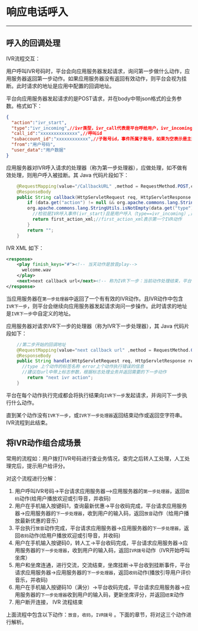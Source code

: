 # 响应电话呼入

<!-- toc -->

----

## 呼入的回调处理
IVR流程交互：

用户呼叫IVR号码时，平台会向应用服务器发起请求，询问第一步做什么动作，应用服务器返回第一步动作。如果应用服务器没有返回有效动作，则平台会视为挂断。此时请求的地址是应用中配置的回调地址。

平台向应用服务器发起请求的是POST请求，并在body中带json格式的业务参数。格式如下：

```json
{
  "action":"ivr_start",
  "type":"ivr_incoming",//ivr类型，ivr_call代表是平台呼给用户，ivr_incoming表示用户呼入
  "call_id":"xxxxxxxxxxxxxx",//呼叫id
  "subaccount_id":"xxxxxxxxxxxx",//子账号id，事件所属子账号，如果为空表示是主账号的事件
  "from":"用户号码",
  "user_data":"用户数据"
}
```

应用服务器对IVR呼入请求的处理器（称为第一步处理器），应做处理，如不做有效处理，则用户呼入被挂断。其 Java 代码片段如下：

```java
    @RequestMapping(value="/CallbackURL" ,method = RequestMethod.POST,consumes = "application/json;charset=utf-8",produces = "text/plain;charset=utf-8")
    @ResponseBody
    public String callback(HttpServletRequest req, HttpServletResponse res, @RequestBody Map<String, Object> data){
        if (data.get("action") != null && org.apache.commons.lang.StringUtils.isNotEmpty(data.get("action").toString()) && "ivr_start".equals(data.get("action").toString())&&
        org.apache.commons.lang.StringUtils.isNotEmpty(data.get("type").toString()) && "ivr_incoming".equals(data.get("type").toString())) {
          //检验是IVR呼入事件(ivr_start)且是用户呼入（type==ivr_incoming）,返回操作的第一步处理
          return first_action_xml;//first_action_xml表示第一个IVR动作
        }
        return "";
    }
```

IVR XML 如下：

```xml
<response>
    <play finish_keys="#"><!-- 当天动作是放音play-->
      welcome.wav
    </play>
    <next>next callback url</next><!-- 称为IVR下一步：当前动作处理结束，平台请求的新的地址，用来询问下一步执行什么动作；如果没有这个地址，则在该动作处理完之后，平台结束IVR流程 -->
</response>
```

当应用服务器在`第一步处理器`中返回了一个有有效的IVR动作。且IVR动作中包含 `IVR下一步`，则平台会继续向应用服务器发起请求询问一步操作。此时请求的地址是`IVR下一步`中自定义的地址。

应用服务器对请求IVR下一步的处理器（称为IVR下一步处理器），其 Java 代码片段如下：

```java
	//第二步开始的回调地址
    @RequestMapping(value="next callback url" ,method = RequestMethod.GET,consumes = "application/json;charset=utf-8",produces = "text/plain;charset=utf-8")
    @ResponseBody
    public String handle(HttpServletRequest req, HttpServletResponse res,@RequestParam String type,@RequestParam String error)  {
      //type 上个动作的标签名称 error上个动作执行错误的信息
      //建议在url中带上标志参数，根据标志处理业务并返回需要的下一步动作
        return "next ivr action";
    }
```

平台在每个动作执行完成都会将执行结果向`IVR下一步`发起请求，并询问下一步执行什么动作。

直到某个动作没有`IVR下一步`，或`IVR下一步处理器`返回结束动作或返回空字符串。IVR流程到此结束。

## 将IVR动作组合成场景

常用的流程如：用户拨打IVR号码进行查业务情况，查完之后转人工处理，人工处理完后，提示用户给评分。

对这个流程进行分解：

1. 用户呼叫IVR号码->平台请求应用服务器-->应用服务器的`第一步处理器`，返回`收码`动作(给用户播放欢迎或引导音，并收码)
2. 用户在手机输入按键码1，查询最新优惠->平台收码完成，平台请求应用服务器->应用服务器的`下一步处理器`，收到用户的输入码，返回`放音`动作（给用户播放最新优惠的音乐）
3. 平台执行`放音`动作完成，平台请求应用服务器->应用服务器的`下一步处理器`，返回`收码`动作(给用户播放欢迎或引导音，并收码)
4. 用户在手机输入按键码0，转人工->平台收码完成，平台请求应用服务器->应用服务器的`下一步处理器`，收到用户的输入码，返回`IVR拨号`动作（IVR开始呼叫坐席）
5. 用户和坐席连通，进行交流，交流结束，坐席挂断->平台收到挂断事件，平台请求应用服务器->应用服务器的`下一步处理器`，返回`收码`动作(播放引导用户评价音乐，并收码)
6. 用户在手机输入按键码10（满分）->平台收码完成，平台请求应用服务器->应用服务器的`下一步处理器`收到用户的输入码，更新坐席评分，并返回`结束`动作
7. 用户断开连接， IVR 流程结束

上面流程中包含以下动作：`放音`，`收码`，`IVR拨号` 。下面的章节，将对这三个动作进行解析。
